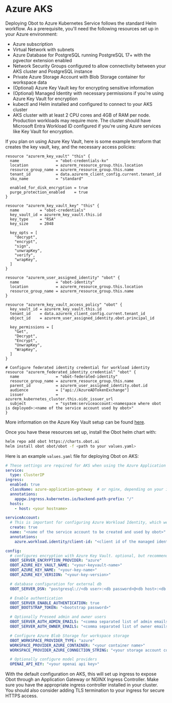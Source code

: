 # Azure AKS

Deploying Obot to Azure Kubernetes Service follows the standard Helm workflow. As a prerequisite, you'll need the following resources set up in your Azure environment:

* Azure subscription
* Virtual Network with subnets
* Azure Database for PostgreSQL running PostgreSQL 17+ with the pgvector extension enabled
* Network Security Groups configured to allow connectivity between your AKS cluster and PostgreSQL instance
* Private Azure Storage Account with Blob Storage container for workspace data
* (Optional) Azure Key Vault key for encrypting sensitive information
* (Optional) Managed Identity with necessary permissions if you're using Azure Key Vault for encryption
* kubectl and Helm installed and configured to connect to your AKS cluster
* AKS cluster with at least 2 CPU cores and 4GB of RAM per node. Production workloads may require more. The cluster should have Microsoft Entra Workload ID configured if you're using Azure services like Key Vault for encryption.

If you plan on using Azure Key Vault, here is some example terraform that creates the key vault, key, and the necessary access policies:

```hcl
resource "azurerm_key_vault" "this" {
  name                = "obot-credentials-kv"
  location            = azurerm_resource_group.this.location
  resource_group_name = azurerm_resource_group.this.name
  tenant_id           = data.azurerm_client_config.current.tenant_id
  sku_name            = "standard"

  enabled_for_disk_encryption = true
  purge_protection_enabled    = true
}

resource "azurerm_key_vault_key" "this" {
  name         = "obot-credentials"
  key_vault_id = azurerm_key_vault.this.id
  key_type     = "RSA"
  key_size     = 2048

  key_opts = [
    "decrypt",
    "encrypt",
    "sign",
    "unwrapKey",
    "verify",
    "wrapKey",
  ]
}

resource "azurerm_user_assigned_identity" "obot" {
  name                = "obot-identity"
  location            = azurerm_resource_group.this.location
  resource_group_name = azurerm_resource_group.this.name
}

resource "azurerm_key_vault_access_policy" "obot" {
  key_vault_id = azurerm_key_vault.this.id
  tenant_id    = data.azurerm_client_config.current.tenant_id
  object_id    = azurerm_user_assigned_identity.obot.principal_id

  key_permissions = [
    "Get",
    "Decrypt",
    "Encrypt",
    "UnwrapKey",
    "WrapKey",
  ]
}

# Configure federated identity credential for workload identity
resource "azurerm_federated_identity_credential" "obot" {
  name                = "obot-federated-identity"
  resource_group_name = azurerm_resource_group.this.name
  parent_id           = azurerm_user_assigned_identity.obot.id
  audience            = ["api://AzureADTokenExchange"]
  issuer              = azurerm_kubernetes_cluster.this.oidc_issuer_url
  subject             = "system:serviceaccount:<namespace where obot is deployed>:<name of the service account used by obot>"
}
```

More information on the Azure Key Vault setup can be found [here](../99-encryption-providers/02-azure-key-vault.md).

Once you have these resources set up, install the Obot helm chart with:

```bash
helm repo add obot https://charts.obot.ai
helm install obot obot/obot -f <path to your values.yaml>
```

Here is an example `values.yaml` file for deploying Obot on AKS:

```yaml
# These settings are required for AKS when using the Azure Application Gateway Ingress Controller or NGINX Ingress Controller.
service:
  type: ClusterIP
ingress:
  enabled: true
  className: azure-application-gateway  # or nginx, depending on your ingress controller
  annotations:
    appgw.ingress.kubernetes.io/backend-path-prefix: "/"
  hosts:
    - host: <your hostname>

serviceAccount:
  # This is important for configuring Azure Workload Identity, which we use for Azure Key Vault access
  create: true
  name: "<name of the service account to be created and used by obot>"
  annotations:
    azure.workload.identity/client-id: "<client id of the managed identity>"

config:
  # configures encryption with Azure Key Vault. optional, but recommended for production
  OBOT_SERVER_ENCRYPTION_PROVIDER: "azure"
  OBOT_AZURE_KEY_VAULT_NAME: "<your-keyvault-name>"
  OBOT_AZURE_KEY_NAME: "<your-key-name>"
  OBOT_AZURE_KEY_VERSION: "<your-key-version>"

  # database configuration for external db
  OBOT_SERVER_DSN: "postgresql://<db user>:<db password>@<db host>:<db port>/<db name>?sslmode=<ssl mode>"

  # Enable authentication
  OBOT_SERVER_ENABLE_AUTHENTICATION: true
  OBOT_BOOTSTRAP_TOKEN: "<bootstrap password>"

  # Optionally Preseed admin and owner users
  OBOT_SERVER_AUTH_ADMIN_EMAILS: "<comma separated list of admin emails>"
  OBOT_SERVER_AUTH_OWNER_EMAILS: "<comma separated list of owner emails>"

  # Configure Azure Blob Storage for workspace storage
  OBOT_WORKSPACE_PROVIDER_TYPE: "azure"
  WORKSPACE_PROVIDER_AZURE_CONTAINER: "<your container name>"
  WORKSPACE_PROVIDER_AZURE_CONNECTION_STRING: "<your storage account connection string>"

  # Optionally configure model providers
  OPENAI_API_KEY: "<your openai api key>"
```

With the default configuration on AKS, this will set up ingress to expose Obot through an Application Gateway or NGINX Ingress Controller. Make sure you have the appropriate ingress controller installed in your cluster. You should also consider adding TLS termination to your ingress for secure HTTPS access.
